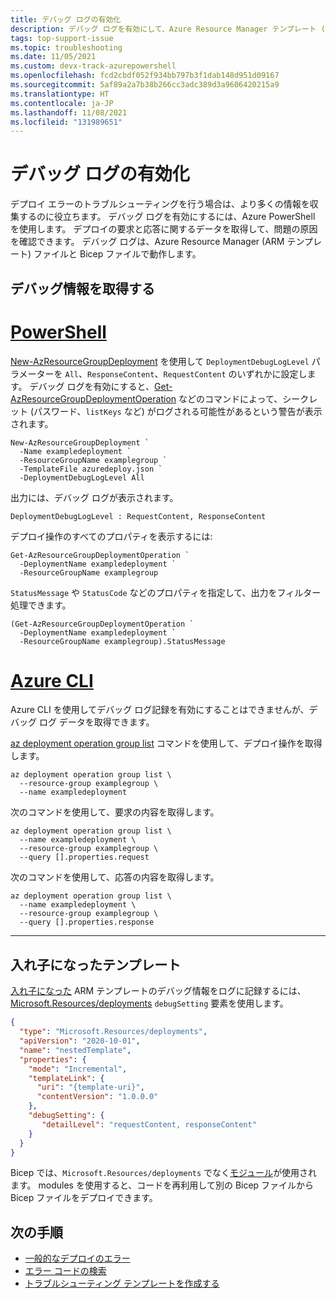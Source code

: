 ```yaml
---
title: デバッグ ログの有効化
description: デバッグ ログを有効にして、Azure Resource Manager テンプレート (ARM テンプレート) または Bicep ファイルでデプロイされた Azure リソースのトラブルシューティングを行う方法について説明します。
tags: top-support-issue
ms.topic: troubleshooting
ms.date: 11/05/2021
ms.custom: devx-track-azurepowershell
ms.openlocfilehash: fcd2cbdf052f934bb797b3f1dab148d951d09167
ms.sourcegitcommit: 5af89a2a7b38b266cc3adc389d3a9606420215a9
ms.translationtype: HT
ms.contentlocale: ja-JP
ms.lasthandoff: 11/08/2021
ms.locfileid: "131989651"
---
```

# <a name="enable-debug-logging"></a>デバッグ ログの有効化

デプロイ エラーのトラブルシューティングを行う場合は、より多くの情報を収集するのに役立ちます。 デバッグ ログを有効にするには、Azure PowerShell を使用します。 デプロイの要求と応答に関するデータを取得して、問題の原因を確認できます。 デバッグ ログは、Azure Resource Manager (ARM テンプレート) ファイルと Bicep ファイルで動作します。

## <a name="get-debug-information"></a>デバッグ情報を取得する

# <a name="powershell"></a>[PowerShell](#tab/azure-powershell)

[New-AzResourceGroupDeployment](/powershell/module/az.resources/new-azresourcegroupdeployment) を使用して `DeploymentDebugLogLevel` パラメーターを `All`、`ResponseContent`、`RequestContent` のいずれかに設定します。 デバッグ ログを有効にすると、[Get-AzResourceGroupDeploymentOperation](/powershell/module/az.resources/get-azresourcegroupdeploymentoperation) などのコマンドによって、シークレット (パスワード、`listKeys` など) がログされる可能性があるという警告が表示されます。

```azurepowershell
New-AzResourceGroupDeployment `
  -Name exampledeployment `
  -ResourceGroupName examplegroup `
  -TemplateFile azuredeploy.json `
  -DeploymentDebugLogLevel All
```

出力には、デバッグ ログが表示されます。

```Output
DeploymentDebugLogLevel : RequestContent, ResponseContent
```

デプロイ操作のすべてのプロパティを表示するには:

```azurepowershell
Get-AzResourceGroupDeploymentOperation `
  -DeploymentName exampledeployment `
  -ResourceGroupName examplegroup
```

`StatusMessage` や `StatusCode` などのプロパティを指定して、出力をフィルター処理できます。

```azurepowershell
(Get-AzResourceGroupDeploymentOperation `
  -DeploymentName exampledeployment `
  -ResourceGroupName examplegroup).StatusMessage
```

# <a name="azure-cli"></a>[Azure CLI](#tab/azure-cli)

Azure CLI を使用してデバッグ ログ記録を有効にすることはできませんが、デバッグ ログ データを取得できます。

[az deployment operation group list](/cli/azure/deployment/operation/group#az_deployment_operation_group_list) コマンドを使用して、デプロイ操作を取得します。

```azurecli
az deployment operation group list \
  --resource-group examplegroup \
  --name exampledeployment
```

次のコマンドを使用して、要求の内容を取得します。

```azurecli
az deployment operation group list \
  --name exampledeployment \
  --resource-group examplegroup \
  --query [].properties.request
```

次のコマンドを使用して、応答の内容を取得します。

```azurecli
az deployment operation group list \
  --name exampledeployment \
  --resource-group examplegroup \
  --query [].properties.response
```

---

## <a name="nested-template"></a>入れ子になったテンプレート

[入れ子になった](../templates/linked-templates.md#nested-template) ARM テンプレートのデバッグ情報をログに記録するには、[Microsoft.Resources/deployments](/azure/templates/microsoft.resources/deployments) `debugSetting` 要素を使用します。

```json
{
  "type": "Microsoft.Resources/deployments",
  "apiVersion": "2020-10-01",
  "name": "nestedTemplate",
  "properties": {
    "mode": "Incremental",
    "templateLink": {
      "uri": "{template-uri}",
      "contentVersion": "1.0.0.0"
    },
    "debugSetting": {
       "detailLevel": "requestContent, responseContent"
    }
  }
}
```

Bicep では、`Microsoft.Resources/deployments` でなく[モジュール](../bicep/modules.md)が使用されます。 modules を使用すると、コードを再利用して別の Bicep ファイルから Bicep ファイルをデプロイできます。

## <a name="next-steps"></a>次の手順

- [一般的なデプロイのエラー](common-deployment-errors.md)
- [エラー コードの検索](find-error-code.md)
- [トラブルシューティング テンプレートを作成する](create-troubleshooting-template.md)
